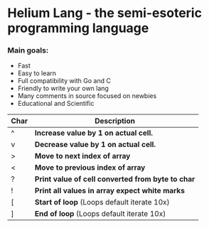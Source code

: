 # Helium Lang - the semi-esoteric programming language

### Main goals:
- Fast
- Easy to learn
- Full compatibility with Go and C
- Friendly to write your own lang
- Many comments in source focused on newbies
- Educational and Scientific


| Char           | Description                    |
| ------------- | ------------------------------ |
| ^      | **Increase value by 1 on actual cell.**       |
| v   | **Decrease value by 1 on actual cell.**   |
| >   | **Move to next index of array**   |
| <   | **Move to previous index of array**   |
| ?   | **Print value of cell converted from byte to char**   |
| !   | **Print all values in array expect white marks**   |
| [   | **Start of loop** (Loops default iterate 10x)   |
| ]   | **End of loop** (Loops default iterate 10x)   |
